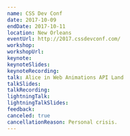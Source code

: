 ```yaml
---
name: CSS Dev Conf
date: 2017-10-09
endDate: 2017-10-11
location: New Orleans
eventUrl: http://2017.cssdevconf.com/
workshop:
workshopUrl:
keynote:
keynoteSlides:
keynoteRecording:
talk: Alice in Web Animations API Land
talkSlides:
talkRecording:
lightningTalk:
lightningTalkSlides:
feedback:
canceled: true
cancellationReason: Personal crisis.
---
```

